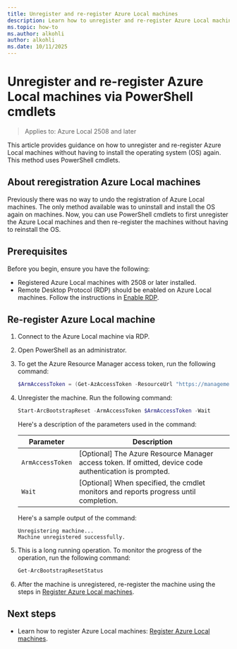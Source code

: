 ```yaml
---
title: Unregister and re-register Azure Local machines
description: Learn how to unregister and re-register Azure Local machines without having to install the operating system again.
ms.topic: how-to
ms.author: alkohli
author: alkohli
ms.date: 10/11/2025
---
```



# Unregister and re-register Azure Local machines via PowerShell cmdlets

> Applies to: Azure Local 2508 and later

This article provides guidance on how to unregister and re-register Azure Local machines without having to install the operating system (OS) again. This method uses PowerShell cmdlets.


## About reregistration Azure Local machines

Previously there was no way to undo the registration of Azure Local machines. The only method available was to uninstall and install the OS again on machines. Now, you can use PowerShell cmdlets to first unregister the Azure Local machines and then re-register the machines without having to reinstall the OS.

## Prerequisites

Before you begin, ensure you have the following:

- Registered Azure Local machines with 2508 or later installed.
- Remote Desktop Protocol (RDP) should be enabled on Azure Local machines. Follow the instructions in [Enable RDP](../deploy/deploy-via-portal.md#enable-rdp).

## Re-register Azure Local machine

1. Connect to the Azure Local machine via RDP.

1. Open PowerShell as an administrator.

1. To get the Azure Resource Manager access token, run the following command:

   ```powershell
   $ArmAccessToken = (Get-AzAccessToken -ResourceUrl "https://management.azure.com/").Token
   ```

1. Unregister the machine. Run the following command:

   ```powershell
   Start-ArcBootstrapReset -ArmAccessToken $ArmAccessToken -Wait
   ```

   Here's a description of the parameters used in the command:
    
   |Parameter  |Description  |
   |---------|---------|
   |`ArmAccessToken`     | [Optional] The Azure Resource Manager access token. If omitted, device code authentication is prompted.     |
   |`Wait`     | [Optional] When specified, the cmdlet monitors and reports progress until completion. |

   Here's a sample output of the command:    

   ```output
   Unregistering machine...
   Machine unregistered successfully.
   ```

1. This is a long running operation. To monitor the progress of the operation, run the following command:

   ```powershell
   Get-ArcBootstrapResetStatus
   ```

1. After the machine is unregistered, re-register the machine using the steps in [Register Azure Local machines](../deploy/deployment-without-azure-arc-gateway.md).


## Next steps

- Learn how to register Azure Local machines: [Register Azure Local machines](../deploy/deployment-without-azure-arc-gateway.md).
